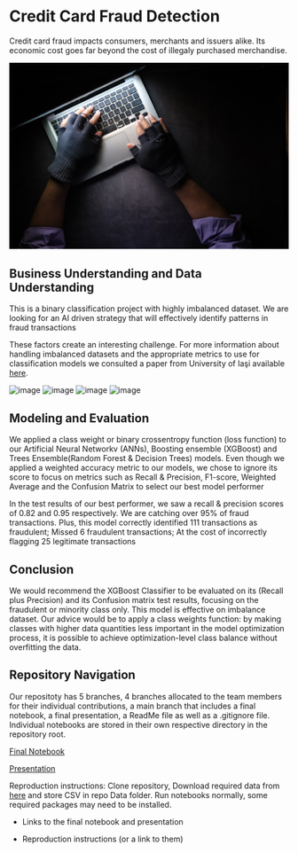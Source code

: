 # Credit Card Fraud Detection
Credit card fraud impacts consumers, merchants and issuers alike. Its economic cost goes far beyond the cost of illegaly purchased
merchandise. 

![Hacker stealing data](Images/fraudster.jpg)

## Business Understanding and Data Understanding
  This is a binary classification project with highly imbalanced dataset. We are looking for an AI driven strategy that will effectively identify patterns in fraud transactions

These factors create an interesting challenge. For more information about handling imbalanced datasets and the appropriate metrics to use for classification models we consulted a paper from University of Iaşi available [here](339986048_Methods_of_Handling_Unbalanced_Datasets_in_Credit_Card_Fraud_Detection).

![image](https://github.com/ShaneR31/Final-Flatiron-Capstone/assets/124909566/302682b5-ea2c-4fac-b022-25f9642bb89f)
![image](https://github.com/ShaneR31/Final-Flatiron-Capstone/assets/124909566/98653ee7-f737-4f62-88ad-b5007bff5ab1)
![image](https://github.com/ShaneR31/Final-Flatiron-Capstone/assets/124909566/a723e844-c1cf-4b8f-b259-9c1276fb19cb)
![image](https://github.com/ShaneR31/Final-Flatiron-Capstone/assets/124909566/c9d60b11-31a1-4433-8d4b-013d997b80ae)

## Modeling and Evaluation
  We applied a class weight or binary crossentropy function (loss function) to our Artificial Neural Networkv (ANNs), Boosting ensemble (XGBoost) and Trees Ensemble(Random Forest & Decision Trees) models.
  Even though we applied a weighted accuracy metric to our models, we chose to ignore its score to focus on metrics such as Recall & Precision, F1-score, Weighted Average and the Confusion Matrix to select our best model performer
  
  In the test results of our best performer, we saw a recall & precision scores of 0.82 and 0.95 respectively. We are catching over 95% of fraud transactions.
  Plus, this model correctly identified 111 transactions as fraudulent; Missed 6 fraudulent transactions; At the cost of incorrectly flagging 25 legitimate transactions

## Conclusion
  We would recommend the XGBoost Classifier to be evaluated on its (Recall plus Precision) and its Confusion matrix test results, focusing on the fraudulent or minority class only. This model is effective on imbalance dataset. Our advice would be to apply a  class weights function: by making classes with higher data quantities less important in the model optimization process, it is possible to achieve optimization-level class balance without overfitting the data. 

## Repository Navigation
  Our repositoty has 5 branches, 4 branches allocated to the team members for their individual contributions, a main branch that includes a final notebook, a final presentation, a ReadMe file as well as a .gitignore file. Individual notebooks are stored in their own respective directory in the repository root.
  
[Final Notebook](https://github.com/ShaneR31/Final-Flatiron-Capstone/blob/main/Final%20Capstone%20Notebook%20-%20Jupyter%20Notebook.pdf)

[Presentation](https://github.com/ShaneR31/Final-Flatiron-Capstone/blob/main/Group%2010%20Final%20Presentation.pdf)

Reproduction instructions:
Clone repository, Download required data from [here](https://www.kaggle.com/datasets/mlg-ulb/creditcardfraud) and store CSV in repo Data folder. Run notebooks normally, some required packages may need to be installed.
  
- Links to the final notebook and presentation
  
- Reproduction instructions (or a link to them)

